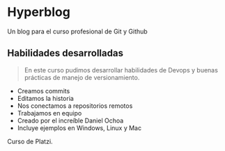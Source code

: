 # Hyperblog

Un blog para el curso profesional de Git y Github

## Habilidades desarrolladas

> En este curso pudimos desarrollar habilidades de Devops y buenas prácticas de manejo de versionamiento.

- Creamos commits
- Editamos la historia
- Nos conectamos a repositorios remotos
- Trabajamos en equipo
- Creado por el increíble Daniel Ochoa
- Incluye ejemplos en Windows, Linux y Mac

Curso de Platzi.
